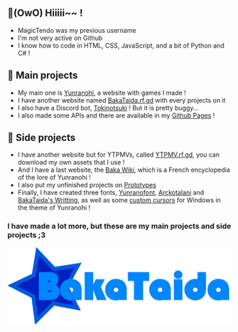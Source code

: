 ## 👋(OwO) Hiiiii~~ !

- MagicTendo was my previous username
- I'm not very active on Github
- I know how to code in HTML, CSS, JavaScript, and a bit of Python and C# !


## 🍙 Main projects

- My main one is [Yunranohi](https://yunranohi.rf.gd), a website with games I made !
- I have another website named [BakaTaida.rf.gd](https://bakataida.rf.gd/) with every projects on it
- I also have a Discord bot, [Tokinotsuki](https://tokinotsuki.rf.gd) ! But it is pretty buggy...
- I also made some APIs and there are available in my [Github Pages](https://magictendo.github.io/GithubPages/) !


## 🍡 Side projects

- I have another website but for YTPMVs, called [YTPMV.rf.gd](https://ytpmv.rf.gd), you can download my own assets that I use !
- And I have a last website, the  [Baka Wiki](https://baka-wiki.rf.gd), which is a French encyclopedia of the lore of Yunranohi !
- I also put my unfinished projects on [Prototypes](https://bakataida.rf.gd/prototypes.html)
- Finally, I have created three fonts, [Yunranofont](https://bakataida.rf.gd/download/yunranofont.ttf), [Arckotalani](https://bakataida.rf.gd/download/arckotalani.ttf) and [BakaTaida's Writting](https://bakataida.rf.gd/download/bakataida-s-writting.ttf), as well as some [custom cursors](https://bakataida.rf.gd/download/yunranohi-cursors.zip) for Windows in the theme of Yunranohi !


### I have made a lot more, but these are my main projects and side projects ;3

[![BakaTaida's Logo](https://raw.githubusercontent.com/MagicTendo/HTTPS-IMG/main/BakaTaida.png)](http://bakataida.rf.gd)

